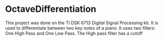 # OctaveDifferentiation

This project was done on the TI DSK 6713 Digital Signal Processing kit. It is used to differentiate between two key notes of a piano. It uses two filters: One High Pass and One Low Pass. The High pass filter has a cutoff
